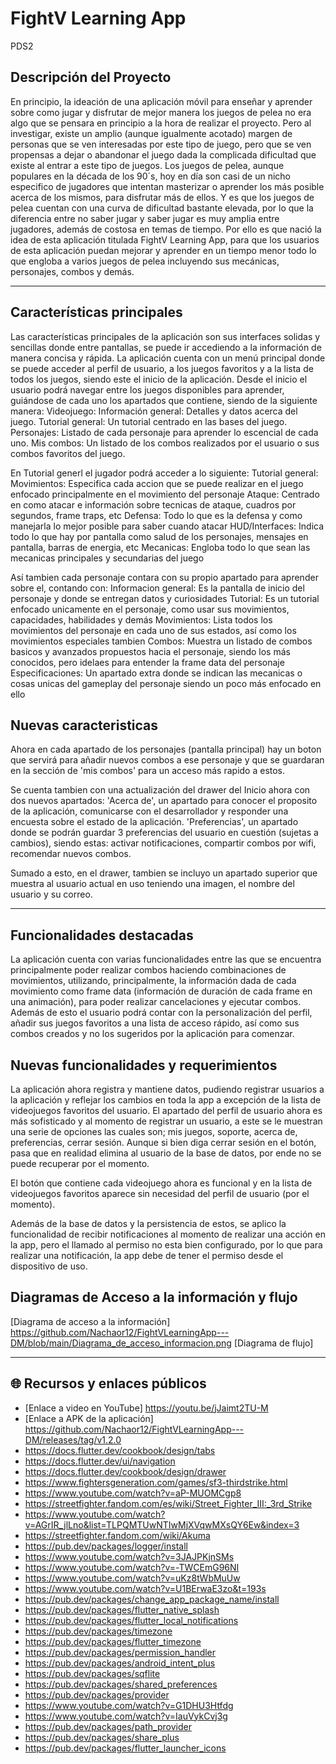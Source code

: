 # FightV Learning App
PDS2

## Descripción del Proyecto

En principio, la ideación de una aplicación móvil para enseñar y aprender sobre como jugar y disfrutar de mejor manera los juegos de pelea no era algo que se pensara en principio a la hora de realizar el proyecto. Pero al investigar, existe un amplio (aunque igualmente acotado) margen de personas que se ven interesadas por este tipo de juego, pero que se ven propensas a dejar o abandonar el juego dada la complicada dificultad que existe al entrar a este tipo de juegos.
Los juegos de pelea, aunque populares en la década de los 90´s, hoy en día son casi de un nicho especifico de jugadores que intentan masterizar o aprender los más posible acerca de los mismos, para disfrutar más de ellos.
Y es que los juegos de pelea cuentan con una curva de dificultad bastante elevada, por lo que la diferencia entre no saber jugar y saber jugar es muy amplia entre jugadores, además de costosa en temas de tiempo.
Por ello es que nació la idea de esta aplicación titulada FightV Learning App, para que los usuarios de esta aplicación puedan mejorar y aprender en un tiempo menor todo lo que engloba a varios juegos de pelea incluyendo sus mecánicas, personajes, combos y demás.

---

## Características principales

Las características principales de la aplicación son sus interfaces solidas y sencillas donde entre pantallas, se puede ir accediendo a la información de manera concisa y rápida.
La aplicación cuenta con un menú principal donde se puede acceder al perfil de usuario, a los juegos favoritos y a la lista de todos los juegos, siendo este el inicio de la aplicación.
Desde el inicio el usuario podrá navegar entre los juegos disponibles para aprender, guiándose de cada uno los apartados que contiene, siendo de la siguiente manera:
Videojuego: 
    Información general: Detalles y datos acerca del juego.
    Tutorial general: Un tutorial centrado en las bases del juego.
    Personajes: Listado de cada personaje para aprender lo escencial de cada uno.
    Mis combos: Un listado de los combos realizados por el usuario o sus combos favoritos del juego.

En Tutorial generl el jugador podrá acceder a lo siguiente:
Tutorial general: 
    Movimientos: Especifica cada accion que se puede realizar en el juego enfocado principalmente en el movimiento del personaje
    Ataque: Centrado en como atacar e información sobre tecnicas de ataque, cuadros por segundos, frame traps, etc
    Defensa: Todo lo que es la defensa y como manejarla lo mejor posible para saber cuando atacar
    HUD/Interfaces: Indica todo lo que hay por pantalla como salud de los personajes, mensajes en pantalla, barras de energia, etc
    Mecanicas: Engloba todo lo que sean las mecanicas principales y secundarias del juego

Así tambien cada personaje contara con su propio apartado para aprender sobre el, contando con:
    Informacion general: Es la pantalla de inicio del personaje y donde se entregan datos y curiosidades
    Tutorial: Es un tutorial enfocado unicamente en el personaje, como usar sus movimientos, capacidades, habilidades y demás
    Movimientos: Lista todos los movimientos del personaje en cada uno de sus estados, así como los movimientos especiales tambien
    Combos: Muestra un listado de combos basicos y avanzados propuestos hacia el personaje, siendo los más conocidos, pero idelaes para entender la frame data del personaje
    Especificaciones: Un apartado extra donde se indican las mecanicas o cosas unicas del gameplay del personaje siendo un poco más enfocado en ello

## Nuevas caracteristicas

Ahora en cada apartado de los personajes (pantalla principal) hay un boton que servirá para añadir nuevos combos a ese personaje y que se guardaran en la sección de 'mis combos' para un acceso más rapido a estos.

Se cuenta tambien con una actualización del drawer del Inicio ahora con dos nuevos apartados: 'Acerca de', un apartado para conocer el proposito de la aplicación, comunicarse con el desarrollador y responder una encuesta sobre el estado de la aplicación. 'Preferencias', un apartado donde se podrán guardar 3 preferencias del usuario en cuestión (sujetas a cambios), siendo estas: activar notificaciones, compartir combos por wifi, recomendar nuevos combos.

Sumado a esto, en el drawer, tambien se incluyo un apartado superior que muestra al usuario actual en uso teniendo una imagen, el nombre del usuario y su correo.

---

## Funcionalidades destacadas

La aplicación cuenta con varias funcionalidades entre las que se encuentra principalmente poder realizar combos haciendo combinaciones de movimientos, utilizando, principalmente, la información dada de cada movimiento como frame data (información de duración de cada frame en una animación), para poder realizar cancelaciones y ejecutar combos.
Además de esto el usuario podrá contar con la personalización del perfil, añadir sus juegos favoritos a una lista de acceso rápido, así como sus combos creados y no los sugeridos por la aplicación para comenzar. 

## Nuevas funcionalidades y requerimientos

La aplicación ahora registra y mantiene datos, pudiendo registrar usuarios a la aplicación y reflejar los cambios en toda la app a excepción de la lista de videojuegos favoritos del usuario.
El apartado del perfil de usuario ahora es más sofisticado y al momento de registrar un usuario, a este se le muestran una serie de opciones las cuales son; mis juegos, soporte, acerca de, preferencias, cerrar sesión. Aunque si bien diga cerrar sesión en el botón, pasa que en realidad elimina al usuario de la base de datos, por ende no se puede recuperar por el momento.

El botón que contiene cada videojuego ahora es funcional y en la lista de videojuegos favoritos aparece sin necesidad del perfil de usuario (por el momento).

Además de la base de datos y la persistencia de estos, se aplico la funcionalidad de recibir notificaciones al momento de realizar una acción en la app, pero el llamado al permiso no esta bien configurado, por lo que para realizar una notificación, la app debe de tener el permiso desde el dispositivo de uso.

## Diagramas de Acceso a la información y flujo 

[Diagrama de acceso a la información] https://github.com/Nachaor12/FightVLearningApp---DM/blob/main/Diagrama_de_acceso_informacion.png
[Diagrama de flujo] 

---

## 🌐 Recursos y enlaces públicos
- [Enlace a video en YouTube] https://youtu.be/jJaimt2TU-M
- [Enlace a APK de la aplicación] https://github.com/Nachaor12/FightVLearningApp---DM/releases/tag/v1.2.0
- https://docs.flutter.dev/cookbook/design/tabs 
- https://docs.flutter.dev/ui/navigation 
- https://docs.flutter.dev/cookbook/design/drawer
- https://www.fightersgeneration.com/games/sf3-thirdstrike.html 
- https://www.youtube.com/watch?v=aP-MUOMCgp8 
- https://streetfighter.fandom.com/es/wiki/Street_Fighter_III:_3rd_Strike 
- https://www.youtube.com/watch?v=AGrIR_jlLno&list=TLPQMTUwNTIwMjXVqwMXsQY6Ew&index=3
- https://streetfighter.fandom.com/wiki/Akuma 
- https://pub.dev/packages/logger/install
- https://www.youtube.com/watch?v=3JAJPKjnSMs
- https://www.youtube.com/watch?v=-TWCEmG96NI
- https://www.youtube.com/watch?v=uKz8tWbMuUw
- https://www.youtube.com/watch?v=U1BErwaE3zo&t=193s
- https://pub.dev/packages/change_app_package_name/install
- https://pub.dev/packages/flutter_native_splash
- https://pub.dev/packages/flutter_local_notifications
- https://pub.dev/packages/timezone
- https://pub.dev/packages/flutter_timezone
- https://pub.dev/packages/permission_handler
- https://pub.dev/packages/android_intent_plus
- https://pub.dev/packages/sqflite
- https://pub.dev/packages/shared_preferences
- https://pub.dev/packages/provider
- https://www.youtube.com/watch?v=G1DHU3Htfdg
- https://www.youtube.com/watch?v=IauVykCvj3g
- https://pub.dev/packages/path_provider
- https://pub.dev/packages/share_plus
- https://pub.dev/packages/flutter_launcher_icons

